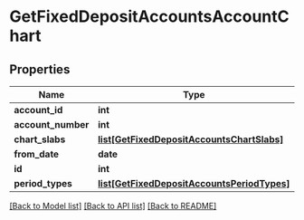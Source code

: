 # GetFixedDepositAccountsAccountChart

## Properties
Name | Type | Description | Notes
------------ | ------------- | ------------- | -------------
**account_id** | **int** |  | [optional] 
**account_number** | **int** |  | [optional] 
**chart_slabs** | [**list[GetFixedDepositAccountsChartSlabs]**](GetFixedDepositAccountsChartSlabs.md) |  | [optional] 
**from_date** | **date** |  | [optional] 
**id** | **int** |  | [optional] 
**period_types** | [**list[GetFixedDepositAccountsPeriodTypes]**](GetFixedDepositAccountsPeriodTypes.md) |  | [optional] 

[[Back to Model list]](../README.md#documentation-for-models) [[Back to API list]](../README.md#documentation-for-api-endpoints) [[Back to README]](../README.md)

